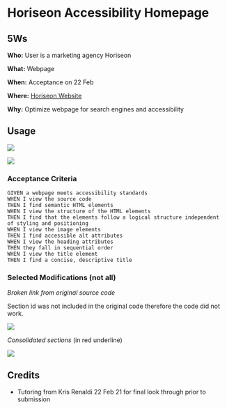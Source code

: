 # Horiseon Accessibility Homepage

## 5Ws

<p> <b>Who:</b> User is a marketing agency Horiseon </p>
<p> <b>What:</b> Webpage </p>
<p> <b>When:</b> Acceptance on 22 Feb </p>
<p> <b>Where:</b> <a href="https://jdroyko.github.io/horiseon-accessibility/"> Horiseon Website</a></p>
<p> <b>Why:</b> Optimize webpage for search engines and accessibility </p>

## Usage

![](~.\assets\images\screencapture.jpg)

![](~.\assets\images\hscreencapture2.JPG)

### Acceptance Criteria

```
GIVEN a webpage meets accessibility standards
WHEN I view the source code
THEN I find semantic HTML elements
WHEN I view the structure of the HTML elements
THEN I find that the elements follow a logical structure independent of styling and positioning
WHEN I view the image elements
THEN I find accessible alt attributes
WHEN I view the heading attributes
THEN they fall in sequential order
WHEN I view the title element
THEN I find a concise, descriptive title
```

### Selected Modifications (not all)

<p> <i> Broken link from original source code </i></p>

Section id was not included in the original code therefore the code did not work. 

![](C:\Users\c15jd\Desktop\bootcamp\homework\homework1\assets\images\sectionid.JPG)



<i> Consolidated sections </i> (in red underline)

![](C:\Users\c15jd\Desktop\bootcamp\homework\homework1\assets\images\benefit.JPG)



## Credits

- Tutoring from Kris Renaldi 22 Feb 21 for final look through prior to submission

